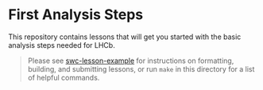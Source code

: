 First Analysis Steps
====================

This repository contains lessons that will get you started
with the basic analysis steps needed for LHCb.

> Please see [swc-lesson-example](https://github.com/swcarpentry/lesson-example)
> for instructions on formatting, building, and submitting lessons,
> or run `make` in this directory for a list of helpful commands.
